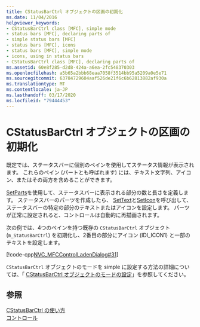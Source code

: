 ```yaml
---
title: CStatusBarCtrl オブジェクトの区画の初期化
ms.date: 11/04/2016
helpviewer_keywords:
- CStatusBarCtrl class [MFC], simple mode
- status bars [MFC], declaring parts of
- simple status bars [MFC]
- status bars [MFC], icons
- status bars [MFC], simple mode
- icons, using in status bars
- CStatusBarCtrl class [MFC], declaring parts of
ms.assetid: 60e8f285-d2d8-424a-a6ea-2fc548370303
ms.openlocfilehash: a5b65a2bbb68eaa7058f3514bb95a5209a0e5e71
ms.sourcegitcommit: 63784729604aaf526de21f6c6b62813882af930a
ms.translationtype: MT
ms.contentlocale: ja-JP
ms.lasthandoff: 03/17/2020
ms.locfileid: "79444453"
---
```

# <a name="initializing-the-parts-of-a-cstatusbarctrl-object"></a>CStatusBarCtrl オブジェクトの区画の初期化

既定では、ステータスバーに個別のペインを使用してステータス情報が表示されます。 これらのペイン (パートとも呼ばれます) には、テキスト文字列、アイコン、またはその両方を含めることができます。

[SetParts](../mfc/reference/cstatusbarctrl-class.md#setparts)を使用して、ステータスバーに表示される部分の数と長さを定義します。 ステータスバーのパーツを作成したら、 [SetText](../mfc/reference/cstatusbarctrl-class.md#settext)と[SetIcon](../mfc/reference/cstatusbarctrl-class.md#seticon)を呼び出して、ステータスバーの特定の部分のテキストまたはアイコンを設定します。 パーツが正常に設定されると、コントロールは自動的に再描画されます。

次の例では、4つのペインを持つ既存の `CStatusBarCtrl` オブジェクト (`m_StatusBarCtrl`) を初期化し、2番目の部分にアイコン (IDI_ICON1) と一部のテキストを設定します。

[!code-cpp[NVC_MFCControlLadenDialog#31](../mfc/codesnippet/cpp/initializing-the-parts-of-a-cstatusbarctrl-object_1.cpp)]

`CStatusBarCtrl` オブジェクトのモードを simple に設定する方法の詳細については、「 [CStatusBarCtrl オブジェクトのモードの設定](../mfc/setting-the-mode-of-a-cstatusbarctrl-object.md)」を参照してください。

## <a name="see-also"></a>参照

[CStatusBarCtrl の使い方](../mfc/using-cstatusbarctrl.md)<br/>
[コントロール](../mfc/controls-mfc.md)
